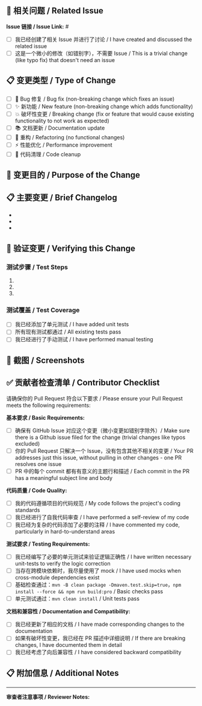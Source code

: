 <!-- 
如果您正在寻求帮助，请先在我们的 QQ 群、微信公众号（群）中进行交流。
If you're looking for help, please check our QQ group, WeChat group.

我们鼓励使用英文，如果不能直接使用，可以使用翻译软件，您仍旧可以保留中文原文。
Please try to use English to describe your issue, or at least provide a snippet of English translation.

请不要在没有创建 Issue 的情况下创建 Pull Request。
Please do not create a Pull Request without creating an issue first.

微小的变更（如错别字修复）不需要创建 Issue。
Trivial changes like typos do not require a Github issue.
-->

## 🔗 相关问题 / Related Issue

<!-- 请先创建 Issue 讨论，然后在这里链接 -->
<!-- Please create an issue for discussion first, then link it here -->

**Issue 链接 / Issue Link:** #

- [ ] 我已经创建了相关 Issue 并进行了讨论 / I have created and discussed the related issue
- [ ] 这是一个微小的修改（如错别字），不需要 Issue / This is a trivial change (like typo fix) that doesn't need an issue

## 📋 变更类型 / Type of Change

- [ ] 🐛 Bug 修复 / Bug fix (non-breaking change which fixes an issue)
- [ ] ✨ 新功能 / New feature (non-breaking change which adds functionality)  
- [ ] 💥 破坏性变更 / Breaking change (fix or feature that would cause existing functionality to not work as expected)
- [ ] 📚 文档更新 / Documentation update
- [ ] 🔧 重构 / Refactoring (no functional changes)
- [ ] ⚡ 性能优化 / Performance improvement
- [ ] 🧹 代码清理 / Code cleanup

## 📝 变更目的 / Purpose of the Change

<!-- 详细描述这个变更的目的和必要性 -->
<!-- Detailed description of the purpose and necessity of this change -->

## 📋 主要变更 / Brief Changelog

<!-- 列出主要的变更内容 -->
<!-- List the main changes -->

- 
- 
- 

## 🧪 验证变更 / Verifying this Change

<!-- 描述如何验证这个变更是正确的 -->
<!-- Describe how to verify that this change is correct -->

### 测试步骤 / Test Steps

1. 
2. 
3. 

### 测试覆盖 / Test Coverage

- [ ] 我已经添加了单元测试 / I have added unit tests
- [ ] 所有现有测试都通过 / All existing tests pass
- [ ] 我已经进行了手动测试 / I have performed manual testing

## 📸 截图 / Screenshots

<!-- 如果适用，请添加截图来展示变更效果 -->
<!-- If applicable, add screenshots to demonstrate the changes -->

## ✅ 贡献者检查清单 / Contributor Checklist

请确保你的 Pull Request 符合以下要求 / Please ensure your Pull Request meets the following requirements:

**基本要求 / Basic Requirements:**

- [ ] 确保有 GitHub Issue 对应这个变更（微小变更如错别字除外）/ Make sure there is a Github issue filed for the change (trivial changes like typos excluded)
- [ ] 你的 Pull Request 只解决一个 Issue，没有包含其他不相关的变更 / Your PR addresses just this issue, without pulling in other changes - one PR resolves one issue
- [ ] PR 中的每个 commit 都有有意义的主题行和描述 / Each commit in the PR has a meaningful subject line and body

**代码质量 / Code Quality:**

- [ ] 我的代码遵循项目的代码规范 / My code follows the project's coding standards
- [ ] 我已经进行了自我代码审查 / I have performed a self-review of my code
- [ ] 我已经为复杂的代码添加了必要的注释 / I have commented my code, particularly in hard-to-understand areas

**测试要求 / Testing Requirements:**

- [ ] 我已经编写了必要的单元测试来验证逻辑正确性 / I have written necessary unit-tests to verify the logic correction
- [ ] 当存在跨模块依赖时，我尽量使用了 mock / I have used mocks when cross-module dependencies exist
- [ ] 基础检查通过：`mvn -B clean package -Dmaven.test.skip=true`，`npm install --force && npm run build:pro` / Basic checks pass
- [ ] 单元测试通过：`mvn clean install` / Unit tests pass

**文档和兼容性 / Documentation and Compatibility:**

- [ ] 我已经更新了相应的文档 / I have made corresponding changes to the documentation
- [ ] 如果有破坏性变更，我已经在 PR 描述中详细说明 / If there are breaking changes, I have documented them in detail
- [ ] 我已经考虑了向后兼容性 / I have considered backward compatibility

## 📋 附加信息 / Additional Notes

<!-- 任何其他相关信息，如已知问题、后续计划等 -->
<!-- Any other relevant information, such as known issues, future plans, etc. -->

---

**审查者注意事项 / Reviewer Notes:**

<!-- 为审查者提供的特殊说明或需要重点关注的地方 -->
<!-- Special instructions for reviewers or areas that need special attention -->
